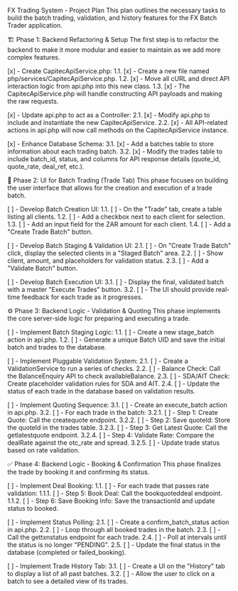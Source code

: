 FX Trading System - Project Plan
This plan outlines the necessary tasks to build the batch trading, validation, and history features for the FX Batch Trader application.

🏗️ Phase 1: Backend Refactoring & Setup
The first step is to refactor the backend to make it more modular and easier to maintain as we add more complex features.

[x] - Create CapitecApiService.php:
1.1. [x] - Create a new file named php/services/CapitecApiService.php.
1.2. [x] - Move all cURL and direct API interaction logic from api.php into this new class.
1.3. [x] - The CapitecApiService.php will handle constructing API payloads and making the raw requests.

[x] - Update api.php to act as a Controller:
2.1. [x] - Modify api.php to include and instantiate the new CapitecApiService.
2.2. [x] - All API-related actions in api.php will now call methods on the CapitecApiService instance.

[x] - Enhance Database Schema:
3.1. [x] - Add a batches table to store information about each trading batch.
3.2. [x] - Modify the trades table to include batch_id, status, and columns for API response details (quote_id, quote_rate, deal_ref, etc.).

🎨 Phase 2: UI for Batch Trading (Trade Tab)
This phase focuses on building the user interface that allows for the creation and execution of a trade batch.

[ ] - Develop Batch Creation UI:
1.1. [ ] - On the "Trade" tab, create a table listing all clients.
1.2. [ ] - Add a checkbox next to each client for selection.
1.3. [ ] - Add an input field for the ZAR amount for each client.
1.4. [ ] - Add a "Create Trade Batch" button.

[ ] - Develop Batch Staging & Validation UI:
2.1. [ ] - On "Create Trade Batch" click, display the selected clients in a "Staged Batch" area.
2.2. [ ] - Show client, amount, and placeholders for validation status.
2.3. [ ] - Add a "Validate Batch" button.

[ ] - Develop Batch Execution UI:
3.1. [ ] - Display the final, validated batch with a master "Execute Trades" button.
3.2. [ ] - The UI should provide real-time feedback for each trade as it progresses.

⚙️ Phase 3: Backend Logic - Validation & Quoting
This phase implements the core server-side logic for preparing and executing a trade.

[ ] - Implement Batch Staging Logic:
1.1. [ ] - Create a new stage_batch action in api.php.
1.2. [ ] - Generate a unique Batch UID and save the initial batch and trades to the database.

[ ] - Implement Pluggable Validation System:
2.1. [ ] - Create a ValidationService to run a series of checks.
2.2. [ ] - Balance Check: Call the BalanceEnquiry API to check availableBalance.
2.3. [ ] - SDA/AIT Check: Create placeholder validation rules for SDA and AIT.
2.4. [ ] - Update the status of each trade in the database based on validation results.

[ ] - Implement Quoting Sequence:
3.1. [ ] - Create an execute_batch action in api.php.
3.2. [ ] - For each trade in the batch:
3.2.1. [ ] - Step 1: Create Quote: Call the createquote endpoint.
3.2.2. [ ] - Step 2: Save quoteId: Store the quoteId in the trades table.
3.2.3. [ ] - Step 3: Get Latest Quote: Call the getlatestquote endpoint.
3.2.4. [ ] - Step 4: Validate Rate: Compare the dealRate against the otc_rate and spread.
3.2.5. [ ] - Update trade status based on rate validation.

✅ Phase 4: Backend Logic - Booking & Confirmation
This phase finalizes the trade by booking it and confirming its status.

[ ] - Implement Deal Booking:
1.1. [ ] - For each trade that passes rate validation:
1.1.1. [ ] - Step 5: Book Deal: Call the bookquoteddeal endpoint.
1.1.2. [ ] - Step 6: Save Booking Info: Save the transactionId and update status to booked.

[ ] - Implement Status Polling:
2.1. [ ] - Create a confirm_batch_status action in api.php.
2.2. [ ] - Loop through all booked trades in the batch.
2.3. [ ] - Call the gettxnstatus endpoint for each trade.
2.4. [ ] - Poll at intervals until the status is no longer "PENDING".
2.5. [ ] - Update the final status in the database (completed or failed_booking).

[ ] - Implement Trade History Tab:
3.1. [ ] - Create a UI on the "History" tab to display a list of all past batches.
3.2. [ ] - Allow the user to click on a batch to see a detailed view of its trades.